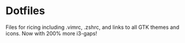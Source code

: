 # Dotfiles
Files for ricing including .vimrc, .zshrc, and links to all GTK themes and icons. Now with 200% more i3-gaps!
